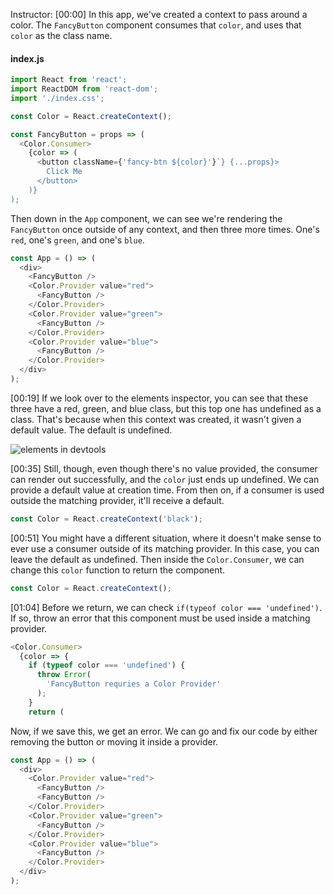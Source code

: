 Instructor: [00:00] In this app, we've created a context to pass around a color. The `FancyButton` component consumes that `color`, and uses that `color` as the class name.

#### index.js
```js
import React from 'react';
import ReactDOM from 'react-dom';
import './index.css';

const Color = React.createContext();

const FancyButton = props => (
  <Color.Consumer>
    {color => (
      <button className={'fancy-btn ${color}'}`} {...props}>
        Click Me
      </button>
    )}    
);
```

Then down in the `App` component, we can see we're rendering the `FancyButton` once outside of any context, and then three more times. One's `red`, one's `green`, and one's `blue`.

```js
const App = () => (
  <div>
    <FancyButton />
    <Color.Provider value="red">
      <FancyButton />
    </Color.Provider>
    <Color.Provider value="green">
      <FancyButton />
    </Color.Provider>
    <Color.Provider value="blue">
      <FancyButton />
    </Color.Provider>
  </div>
);
```

[00:19] If we look over to the elements inspector, you can see that these three have a red, green, and blue class, but this top one has undefined as a class. That's because when this context was created, it wasn't given a default value. The default is undefined.

![elements in devtools](https://res.cloudinary.com/dg3gyk0gu/image/upload/v1543969651/transcript-images/egghead-use-a-react-context-consumer-outside-of-the-matching-provider-elements-in-devtools.png)

[00:35] Still, though, even though there's no value provided, the consumer can render out successfully, and the `color` just ends up undefined. We can provide a default value at creation time. From then on, if a consumer is used outside the matching provider, it'll receive a default.

```js
const Color = React.createContext('black');
```

[00:51] You might have a different situation, where it doesn't make sense to ever use a consumer outside of its matching provider. In this case, you can leave the default as undefined. Then inside the `Color.Consumer`, we can change this `color` function to return the component.

```js
const Color = React.createContext();
```

[01:04] Before we return, we can check `if(typeof color === 'undefined')`. If so, throw an error that this component must be used inside a matching provider. 

```js
<Color.Consumer>
  {color => {
    if (typeof color === 'undefined') {
      throw Error(
        'FancyButton requries a Color Provider'
      );  
    }
    return (  
```

Now, if we save this, we get an error. We can go and fix our code by either removing the button or moving it inside a provider.

```js
const App = () => (
  <div>
    <Color.Provider value="red">
      <FancyButton /> 
      <FancyButton />
    </Color.Provider>
    <Color.Provider value="green">
      <FancyButton />
    </Color.Provider>
    <Color.Provider value="blue">
      <FancyButton />
    </Color.Provider>
  </div>
);
```
